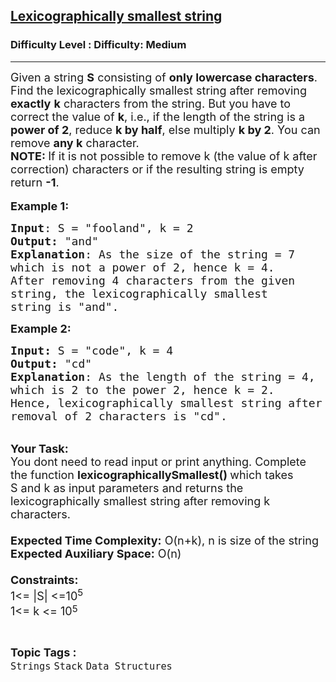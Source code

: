 <h2><a href="https://www.geeksforgeeks.org/problems/mila-and-strings0435/1?itm_source=geeksforgeeks&itm_medium=article&itm_campaign=practice_card">Lexicographically smallest string</a></h2><h3>Difficulty Level : Difficulty: Medium</h3><hr><div class="problems_problem_content__Xm_eO"><p><span style="font-size:18px">Given a string <strong>S</strong> consisting of <strong>only lowercase characters</strong>. Find&nbsp;the lexicographically smallest string after removing <strong>exactly</strong>&nbsp;<strong>k</strong> characters from the string. But you have to correct the value of <strong>k</strong>, i.e.,&nbsp;if the length of the string is a <strong>power of 2</strong>, reduce <strong>k by half</strong>, else multiply <strong>k by 2</strong>. You can remove <strong>any k</strong> character.<br>
<strong>NOTE:&nbsp;</strong>If it is not possible to remove k (the value of k after correction) characters or if the resulting string is empty return&nbsp;<strong>-1</strong>. </span><br>
<br>
<span style="font-size:18px"><strong>Example 1:</strong></span></p>

<pre><span style="font-size:18px"><strong>Input</strong>: S = "fooland", k = 2
<strong>Output:</strong>&nbsp;"and"&nbsp;
<strong>Explanation</strong>: As the size of the string = 7
which is not a power of 2, hence k = 4.
After removing 4 characters from the given 
string, the lexicographically smallest
string is "and".</span><span style="font-size:18px">
</span></pre>

<p><span style="font-size:18px"><strong>Example 2:</strong></span></p>

<pre><span style="font-size:18px"><strong>Input: </strong>S = "code", k = 4
<strong>Output:&nbsp;</strong>"cd"
<strong>Explanation</strong>: As the length of the string = 4, 
which is 2 to the power 2, hence k = 2.
Hence, lexicographically smallest string after 
removal of 2 characters is "cd".</span></pre>

<p><br>
<span style="font-size:18px"><strong>Your Task:&nbsp;&nbsp;</strong><br>
You dont need to read input or print anything. Complete the function <strong>lexicographicallySmallest()&nbsp;</strong>which takes S&nbsp;and k as input parameters and returns the lexicographically smallest string after removing k characters.<br>
<br>
<strong>Expected Time Complexity:</strong> O(n+k), n is size of the string<br>
<strong>Expected Auxiliary Space:</strong> O(n)<br>
<br>
<strong>Constraints:</strong><br>
1&lt;= |S|&nbsp;&lt;=10<sup>5</sup><br>
1&lt;= k &lt;= 10</span><sup><span style="font-size:15px">5</span></sup></p>
</div><br><p><span style=font-size:18px><strong>Topic Tags : </strong><br><code>Strings</code>&nbsp;<code>Stack</code>&nbsp;<code>Data Structures</code>&nbsp;